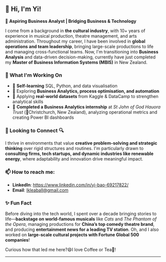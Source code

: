 ## 👋 Hi, I'm Yi!  
🚀 **Aspiring Business Analyst | Bridging Business & Technology** 

I come from a background in **the cultural industry**, with 10+ years of experience in musical production, theatre management, and arts administration. Throughout my career, I have been involved in **global operations and team leadership**, bringing large-scale productions to life and managing cross-functional teams. Now, I'm transitioning into **Business Analysis** and data-driven decision-making, currently have just completed my **Master of Business Information Systems (MBIS)** in New Zealand.  

### 🌱 What I'm Working On  
- 🔹 **Self-learning** SQL, Python, and data visualisation  
- 🔹 Exploring **Business Analytics, process optimisation, and automation**  
- 🔹 Applying **real-world datasets** from Kaggle & DataCamp to strengthen analytical skills  
- 🔹 **Completed a Business Analytics internship** at *St John of God Hauora Trust* (📍Christchurch, New Zealand), analyzing operational metrics and creating Power BI dashboards  


### 🤝 Looking to Connect  🔍  
I thrive in environments that value **creative problem-solving and strategic thinking** over rigid structures and routines. I'm particularly drawn to **consulting firms, tech startups, and dynamic industries like renewable energy**, where adaptability and innovation drive meaningful impact.

### 📫 How to reach me:
- **LinkedIn**: https://www.linkedin.com/in/yi-bao-69217822/  
- **Email**: lkleaball@gmail.com

### ✨ Fun Fact  
Before diving into the tech world, I spent over a decade bringing stories to life—**backstage on world-famous musicals** like *Cats* and *The Phantom of the Opera*, managing productions for **China’s top comedy theatre brand**, and producing **entertainment news for a leading TV station**. Oh, and I also worked on **large-scale cultural projects with Fortune Global 500 companies**!  

Curious how that led me here?😄I love Coffee or Tea🍵!


---
